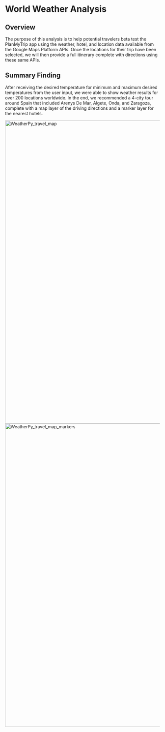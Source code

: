# World Weather Analysis #

## Overview ##
The purpose of this analysis is to help potential travelers beta test the PlanMyTrip app using the weather, hotel, and location data available from the Google Maps Platform APIs. Once the locations for their trip have been selected, we will then provide a full itinerary complete with directions using these same APIs. 

## Summary Finding ##
After receiving the desired temperature for minimum and maximum desired temperatures from the user input, we were able to show weather results for over 200 locations worldwide. In the end, we recommended a 4-city tour around Spain that included Arenys De Mar, Algete, Onda, and Zaragoza, complete with a map layer of the driving directions and a marker layer for the nearest hotels.

<img width="985" alt="WeatherPy_travel_map" src="https://user-images.githubusercontent.com/32756946/177438750-d944c7e1-5c4e-4ef8-97e4-470467d95a98.png">

<img width="986" alt="WeatherPy_travel_map_markers" src="https://user-images.githubusercontent.com/32756946/177438782-8367f948-c4d1-4bbf-bdfe-558b57d6b426.png">
